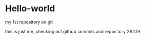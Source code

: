 # Hello-world
my 1st repository on git

this is just me, checking out github commits and repository 28.1.19

